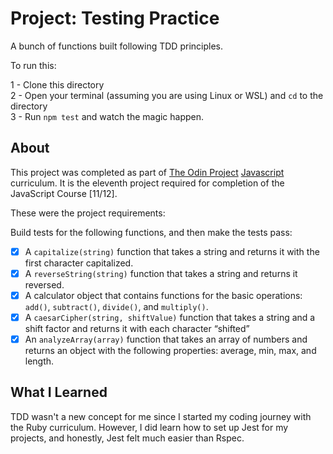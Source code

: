 # Project: Testing Practice

A bunch of functions built following TDD principles.

To run this:

1 - Clone this directory   
2 - Open your terminal (assuming you are using Linux or WSL) and `cd` to the directory  
3 - Run `npm test` and watch the magic happen.  

## About

This project was completed as part of [The Odin Project](https://www.theodinproject.com/) [Javascript](https://www.theodinproject.com/paths/full-stack-javascript/courses/javascript) curriculum. It is the eleventh project required for completion of the JavaScript Course [11/12].

These were the project requirements:

Build tests for the following functions, and then make the tests pass:

- [x] A `capitalize(string)` function that takes a string and returns it with the first character capitalized.
- [x] A `reverseString(string)` function that takes a string and returns it reversed.
- [x] A calculator object that contains functions for the basic operations: `add()`, `subtract()`, `divide()`, and `multiply()`.
- [x] A `caesarCipher(string, shiftValue)` function that takes a string and a shift factor and returns it with each character “shifted”
- [x] An `analyzeArray(array)` function that takes an array of numbers and returns an object with the following properties: average, min, max, and length.

## What I Learned

TDD wasn't a new concept for me since I started my coding journey with the Ruby curriculum. However, I did learn how to set up Jest for my projects, and honestly, Jest felt much easier than Rspec.
